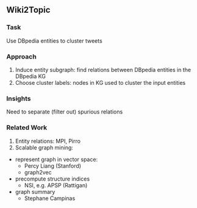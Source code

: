 ## Wiki2Topic

### Task
Use DBpedia entities to cluster tweets

### Approach

1. Induce entity subgraph: find relations between DBpedia entities in the DBpedia KG
2. Choose cluster labels: nodes in KG used to cluster the input entities


### Insights

Need to separate (filter out) spurious relations

### Related Work

1. Entity relations: MPI, Pirro
2. Scalable graph mining:
  * represent graph in vector space:
      * Percy Liang (Stanford)
      *  graph2vec
  * precompute structure indices
      * NSI, e.g. APSP (Rattigan)
  * graph summary
      * Stephane Campinas
